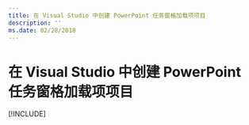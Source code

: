 ```yaml
---
title: 在 Visual Studio 中创建 PowerPoint 任务窗格加载项项目
description: ''
ms.date: 02/28/2018
---
```


# <a name="create-your-powerpoint-task-pane-add-in-project-in-visual-studio"></a>在 Visual Studio 中创建 PowerPoint 任务窗格加载项项目

[!INCLUDE[](../includes/powerpoint-tutorial-setup.md)]